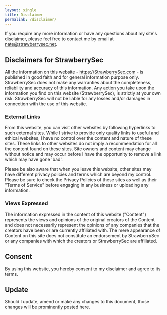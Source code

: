 ```yaml
---
layout: single
title: Disclaimer
permalink: /disclaimer/
---
```



If you require any more information or have any questions about my site's disclaimer, please feel free to contact me by email at [nate@strawberrysec.net](mailto:nate@strawberrysec.net).

## Disclaimers for StrawberrySec

All the information on this website - https://StrawberrySec.com - is published in good faith and for general information purpose only. StrawberrySec does not make any warranties about the completeness, reliability and accuracy of this information. Any action you take upon the information you find on this website (StrawberrySec), is strictly at your own risk. StrawberrySec will not be liable for any losses and/or damages in connection with the use of this website.

### External Links

From this website, you can visit other websites by following hyperlinks to such external sites. While I strive to provide only quality links to useful and ethical websites, I have no control over the content and nature of these sites. These links to other websites do not imply a recommendation for all the content found on these sites. Site owners and content may change without notice and may occur before I have the opportunity to remove a link which may have gone 'bad'.

Please be also aware that when you leave this website, other sites may have different privacy policies and terms which are beyond my control. Please be sure to check the Privacy Policies of these sites as well as their "Terms of Service" before engaging in any business or uploading any information.

### Views Expressed

The information expressed in the content of this website ("Content") represents the views and opinions of the original creators of the Content and does not necessarily represent the opinions of any companies that the creators have been or are currently affiliated with. The mere appearance of Content on this site does not constitute an endorsement by StrawberrySec or any companies with which the creators or StrawberrySec are affiliated.

## Consent

By using this website, you hereby consent to my disclaimer and agree to its terms.

## Update

Should I update, amend or make any changes to this document, those changes will be prominently posted here.
